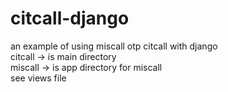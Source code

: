 # citcall-django

an example of using miscall otp citcall with django  
  citcall -> is main directory  
  miscall -> is app directory for miscall  
             see views file  
